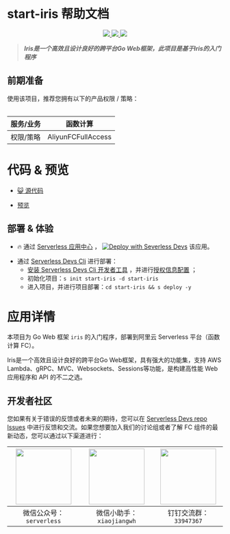 # start-iris 帮助文档

<p align="center" class="flex justify-center">
    <a href="https://www.serverless-devs.com" class="ml-1">
    <img src="http://editor.devsapp.cn/icon?package=start-iris&type=packageType">
  </a>
  <a href="http://www.devsapp.cn/details.html?name=start-iris" class="ml-1">
    <img src="http://editor.devsapp.cn/icon?package=start-iris&type=packageVersion">
  </a>
  <a href="http://www.devsapp.cn/details.html?name=start-iris" class="ml-1">
    <img src="http://editor.devsapp.cn/icon?package=start-iris&type=packageDownload">
  </a>
</p>

<description>

> ***Iris是一个高效且设计良好的跨平台Go Web框架，此项目是基于Iris的入门程序***

</description>

<table>

## 前期准备
使用该项目，推荐您拥有以下的产品权限 / 策略：

| 服务/业务 | 函数计算 |     
| --- |  --- |   
| 权限/策略 | AliyunFCFullAccess |     


</table>

<codepre id="codepre">

# 代码 & 预览

- [:smiley_cat: 源代码](https://github.com/zjy2414/start-iris)

- [预览](http://start-iris.iris-service.1451800943597498.cn-shanghai.fc.devsapp.net/)

</codepre>

<deploy>

## 部署 & 体验

<appcenter>

- :fire: 通过 [Serverless 应用中心](https://fcnext.console.aliyun.com/applications/create?template=start-iris) ，
[![Deploy with Severless Devs](https://img.alicdn.com/imgextra/i1/O1CN01w5RFbX1v45s8TIXPz_!!6000000006118-55-tps-95-28.svg)](https://fcnext.console.aliyun.com/applications/create?template=start-iris)  该应用。 

</appcenter>

- 通过 [Serverless Devs Cli](https://www.serverless-devs.com/serverless-devs/install) 进行部署：
    - [安装 Serverless Devs Cli 开发者工具](https://www.serverless-devs.com/serverless-devs/install) ，并进行[授权信息配置](https://www.serverless-devs.com/fc/config) ；
    - 初始化项目：`s init start-iris -d start-iris`   
    - 进入项目，并进行项目部署：`cd start-iris && s deploy -y`

</deploy>

<appdetail id="flushContent">

# 应用详情

本项目为 Go Web 框架 `iris` 的入门程序，部署到阿里云 Serverless 平台（函数计算 FC）。

Iris是一个高效且设计良好的跨平台Go Web框架，具有强大的功能集，支持 AWS Lambda、gRPC、MVC、Websockets、Sessions等功能，是构建高性能 Web 应用程序和 API 的不二之选。

</appdetail>

<devgroup>

## 开发者社区

您如果有关于错误的反馈或者未来的期待，您可以在 [Serverless Devs repo Issues](https://github.com/serverless-devs/serverless-devs/issues) 中进行反馈和交流。如果您想要加入我们的讨论组或者了解 FC 组件的最新动态，您可以通过以下渠道进行：

<p align="center">

| <img src="https://serverless-article-picture.oss-cn-hangzhou.aliyuncs.com/1635407298906_20211028074819117230.png" width="130px" > | <img src="https://serverless-article-picture.oss-cn-hangzhou.aliyuncs.com/1635407044136_20211028074404326599.png" width="130px" > | <img src="https://serverless-article-picture.oss-cn-hangzhou.aliyuncs.com/1635407252200_20211028074732517533.png" width="130px" > |
|--- | --- | --- |
| <center>微信公众号：`serverless`</center> | <center>微信小助手：`xiaojiangwh`</center> | <center>钉钉交流群：`33947367`</center> | 

</p>

</devgroup>
